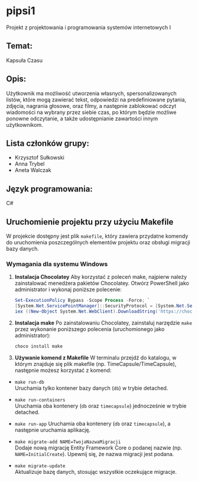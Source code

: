 # pipsi1
Projekt z projektowania i programowania systemów internetowych I

## Temat:
Kapsuła Czasu

## Opis:
Użytkownik ma możliwość utworzenia własnych, spersonalizowanych listów, które mogą zawierać tekst, odpowiedzi na predefiniowane pytania, zdjęcia, nagrania głosowe, oraz filmy, a następnie zablokować odczyt wiadomości na wybrany przez siebie czas, po którym będzie możliwe ponowne odczytanie, a także udostępnianie zawartości innym użytkownikom.

## Lista członków grupy:
- Krzysztof Sułkowski
- Anna Trybel
- Aneta Walczak

## Język programowania:
C#

## Uruchomienie projektu przy użyciu Makefile

W projekcie dostępny jest plik `makefile`, który zawiera przydatne komendy do uruchomienia poszczególnych elementów projektu oraz obsługi migracji bazy danych.

### Wymagania dla systemu Windows

1. **Instalacja Chocolatey**
   Aby korzystać z poleceń make, najpierw należy zainstalować menedżera pakietów Chocolatey. Otwórz PowerShell jako administrator i wykonaj poniższe polecenie:
   ```powershell
   Set-ExecutionPolicy Bypass -Scope Process -Force; `
   [System.Net.ServicePointManager]::SecurityProtocol = [System.Net.ServicePointManager]::SecurityProtocol -bor 3072; `
   iex ((New-Object System.Net.WebClient).DownloadString('https://chocolatey.org/install.ps1'))
   ```

2. **Instalacja make**
   Po zainstalowaniu Chocolatey, zainstaluj narzędzie `make` przez wykonanie poniższego polecenia (uruchomionego jako administrator):
   ```powershell
   choco install make
   ```

3. **Używanie komend z Makefile**
   W terminalu przejdź do katalogu, w którym znajduje się plik makefile (np. TimeCapsule/TimeCapsule), następnie możesz korzystać z komend:
   
  - `make run-db`  
     Uruchamia tylko kontener bazy danych (`db`) w trybie detached.
   
  - `make run-containers`  
     Uruchamia oba kontenery (`db` oraz `timecapsule`) jednocześnie w trybie detached.

  - `make run-app`
     Uruchamia oba kontenery (`db` oraz `timecapsule`), a następnie uruchamia aplikację.
   
  - `make migrate-add NAME=TwojaNazwaMigracji`  
     Dodaje nową migrację Entity Framework Core o podanej nazwie (np. `NAME=InitialCreate`). Upewnij się, że nazwa migracji jest podana.
   
  - `make migrate-update`  
     Aktualizuje bazę danych, stosując wszystkie oczekujące migracje.